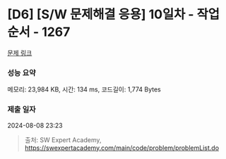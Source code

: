 # [D6] [S/W 문제해결 응용] 10일차 - 작업순서 - 1267 

[문제 링크](https://swexpertacademy.com/main/code/problem/problemDetail.do?contestProbId=AV18TrIqIwUCFAZN) 

### 성능 요약

메모리: 23,984 KB, 시간: 134 ms, 코드길이: 1,774 Bytes

### 제출 일자

2024-08-08 23:23



> 출처: SW Expert Academy, https://swexpertacademy.com/main/code/problem/problemList.do